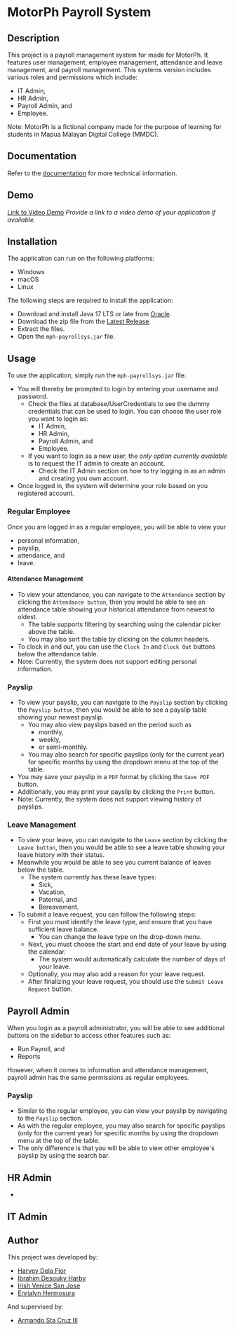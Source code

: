 # MotorPh Payroll System

## Description

This project is a payroll management system for made for MotorPh. 
It features user management, employee management, attendance and leave management, and payroll management.
This systems version includes various roles and permissions which include: 
- IT Admin, 
- HR Admin, 
- Payroll Admin, and
- Employee.

Note: MotorPh is a fictional company made for the purpose of learning for students in Mapua Malayan Digital College (MMDC).

## Documentation

Refer to the [documentation](https://github.com/DroidZeroCodes/Payroll_System/deployments/github-pages) for more technical information.

## Demo

[Link to Video Demo](https://www.youtube.com/watch?v=yourvideoid)
*Provide a link to a video demo of your application if available.*

## Installation

The application can run on the following platforms:
- Windows
- macOS
- Linux

The following steps are required to install the application:
- Download and install Java 17 LTS or late from [Oracle](https://www.oracle.com/java/technologies/downloads).
- Download the zip file from the [Latest Release](https://github.com/DroidZeroCodes/Payroll_System/releases/tag/v1.0.0).
- Extract the files.
- Open the `mph-payrollsys.jar` file.

## Usage

To use the application, simply run the `mph-payrollsys.jar` file. 

* You will thereby be prompted to login by entering your username and password.
  * Check the files at database/UserCredentials to see the dummy credentials that can be used to login. You can choose the user role you want to login as:
    * IT Admin, 
    * HR Admin, 
    * Payroll Admin, and 
    * Employee.
  * If you want to login as a new user, the _only option currently available_ is to request the IT admin to create an account. 
    * Check the IT Admin section on how to try logging in as an admin and creating you own account.
* Once logged in, the system will determine your role based on you registered account. 
  
### Regular Employee
Once you are logged in as a regular employee, you will be able to view your 
  * personal information, 
  * payslip,
  * attendance, and 
  * leave.

#### Attendance Management
* To view your attendance, you can navigate to the `Attendance` section by clicking the `Attendance button`, then you would be able to see an attendance table showing your historical attendance from newest to oldest.
  * The table supports filtering by searching using the calendar picker above the table.
  * You may also sort the table by clicking on the column headers.
* To clock in and out, you can use the `Clock In` and `Clock Out` buttons below the attendance table.
* Note: Currently, the system does not support editing personal information.

### Payslip
* To view your payslip, you can navigate to the `Payslip` section by clicking the `Payslip button`, then you would be able to see a payslip table showing your newest payslip.
  * You may also view payslips based on the period such as 
    * monthly,
    * weekly,
    * or semi-monthly.
  * You may also search for specific payslips (only for the current year) for specific months by using the dropdown menu at the top of the table.
* You may save your payslip in a `PDF` format by clicking the `Save PDF` button.
* Additionally, you may print your payslip by clicking the `Print` button.
* Note: Currently, the system does not support viewing history of payslips.

### Leave Management
* To view your leave, you can navigate to the `Leave` section by clicking the `Leave button`, then you would be able to see a leave table showing your leave history with their status.
* Meanwhile you would be able to see you current balance of leaves below the table.
  * The system currently has these leave types:
    * Sick,
    * Vacation,
    * Paternal, and
    * Bereavement.
* To submit a leave request, you can follow the following steps:
  * First you must identify the leave type, and ensure that you have sufficient leave balance. 
    * You can change the leave type on the drop-down menu.
  * Next, you must choose the start and end date of your leave by using the calendar.
    * The system would automatically calculate the number of days of your leave.
  * Optionally, you may also add a reason for your leave request.
  * After finalizing your leave request, you should use the `Submit Leave Request` button.

## Payroll Admin
When you login as a payroll administrator, you will be able to see additional buttons on the sidebar to access other features such as:
- Run Payroll, and
- Reports

However, when it comes to information and attendance management, payroll admin has the same permissions as regular employees.

### Payslip
* Similar to the regular employee, you can view your payslip by navigating to the `Payslip` section.
* As with the regular employee, you may also search for specific payslips (only for the current year) for specific months by using the dropdown menu at the top of the table.
* The only difference is that you will be able to view other employee's payslip by using the search bar.

## HR Admin
*

## IT Admin
## Author

This project was developed by:
- [Harvey Dela Flor](https://github.com/DroidZeroCodes) 
- [Ibrahim Desouky Harby](https://github.com/IbraDoesCode)
- [Irish Venice San Jose](https://github.com/irishvenicesj3)
- [Enrialyn Hermosura](https://github.com/EnrialynH)

And supervised by:
- [Armando Sta Cruz III](https://github.com/SirArmie-MMDC)